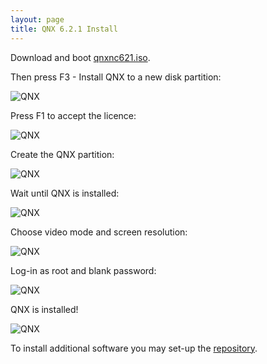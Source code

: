 ```yaml
---
layout: page
title: QNX 6.2.1 Install
---
```


Download and boot [qnxnc621.iso](https://objectstorage.sa-saopaulo-1.oraclecloud.com/n/grwdgud0delr/b/wiki/o/qnx%2Fqnxnc621.iso).

Then press F3 - Install QNX to a new disk partition:

![QNX](https://wiki.victor3d.com.br/qnx/qnx621install/screen1.png)

Press F1 to accept the licence:

![QNX](https://wiki.victor3d.com.br/qnx/qnx621install/screen2.png)

Create the QNX partition: 

![QNX](https://wiki.victor3d.com.br/qnx/qnx621install/screen3.png)

Wait until QNX is installed:

![QNX](https://wiki.victor3d.com.br/qnx/qnx621install/screen4.png)

Choose video mode and screen resolution:

![QNX](https://wiki.victor3d.com.br/qnx/qnx621install/screen5.png)

Log-in as root and blank password:

![QNX](https://wiki.victor3d.com.br/qnx/qnx621install/screen6.png)

QNX is installed!

![QNX](https://wiki.victor3d.com.br/qnx/qnx621install/screen7.png)

To install additional software you may set-up the [repository](https://wiki.victor3d.com.br/qnx/repository621a/).